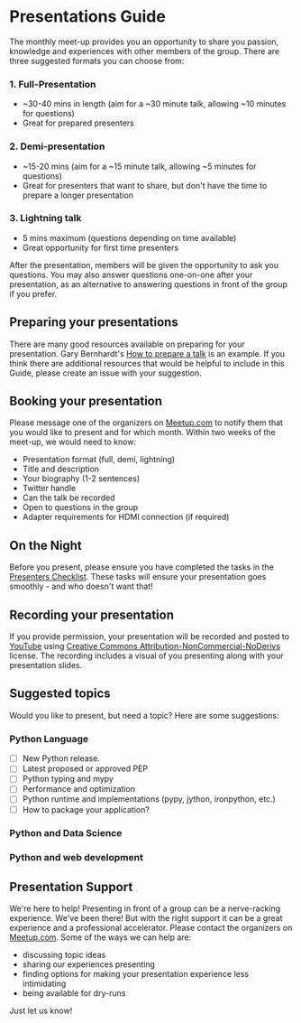 # Presentations Guide

The monthly meet-up provides you an opportunity to share you passion, knowledge and experiences with other members of the group. There are three suggested formats you can choose from:

### 1. Full-Presentation

* ~30-40 mins in length (aim for a ~30 minute talk, allowing ~10 minutes for questions)
* Great for prepared presenters

### 2. Demi-presentation

* ~15-20 mins (aim for a ~15 minute talk, allowing ~5 minutes for questions)
* Great for presenters that want to share, but don't have the time to prepare a longer presentation

### 3. Lightning talk

* 5 mins maximum (questions depending on time available)
* Great opportunity for first time presenters

After the presentation, members will be given the opportunity to ask you questions. You may also answer questions one-on-one after your presentation, as an alternative to answering questions in front of the group if you prefer.

## Preparing your presentations

There are many good resources available on preparing for your presentation. Gary Bernhardt's [How to prepare a talk](https://www.deconstructconf.com/blog/how-to-prepare-a-talk) is an example. If you think there are additional resources that would be helpful to include in this Guide, please create an issue with your suggestion.

## Booking your presentation

Please message one of the organizers on [Meetup.com](https://www.meetup.com/Montreal-Python/) to notify them that you would like to present and for which month. Within two weeks of the meet-up, we would need to know:

* Presentation format (full, demi, lightning)
* Title and description
* Your biography (1-2 sentences)
* Twitter handle
* Can the talk be recorded
* Open to questions in the group
* Adapter requirements for HDMI connection (if required)

## On the Night

Before you present, please ensure you have completed the tasks in the [Presenters Checklist](../checklists/presenters.md). These tasks will ensure your presentation goes smoothly - and who doesn't want that!

## Recording your presentation

If you provide permission, your presentation will be recorded and posted to [YouTube](https://www.youtube.com/channel/UCIp8Kjw6GohAtFKlS_vnVlA) using [Creative Commons Attribution-NonCommercial-NoDerivs ](https://creativecommons.org/licenses/by-nc-nd/2.5/ca/) license. The recording includes a visual of you presenting along with your presentation slides.

## Suggested topics

Would you like to present, but need a topic? Here are some suggestions:

### Python Language

- [ ] New Python release.
- [ ] Latest proposed or approved PEP
- [ ] Python typing and mypy
- [ ] Performance and optimization
- [ ] Python runtime and implementations (pypy, jython, ironpython, etc.)
- [ ] How to package your application?

### Python and Data Science

### Python and web development

## Presentation Support

We're here to help! Presenting in front of a group can be a nerve-racking experience. We've been there! But with the right support it can be a great experience and a professional accelerator. Please contact the organizers on [Meetup.com](https://www.meetup.com/Montreal-Python/). Some of the ways we can help are:

* discussing topic ideas
* sharing our experiences presenting
* finding options for making your presentation experience less intimidating
* being available for dry-runs

Just let us know!
